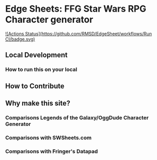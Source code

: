 # Edge Sheets: FFG Star Wars RPG Character generator
[![Actions Status](https://github.com/RMSD/EdgeSheet/workflows/Run CI/badge.svg)](https://https://github.com/RMSD/EdgeSheet/actions)

## Local Development

### How to run this on your local

## How to Contribute

## Why make this site?

### Comparisons Legends of the Galaxy/OggDude Character Generator

### Comparisons with SWSheets.com

### Comparisons with Fringer's Datapad
